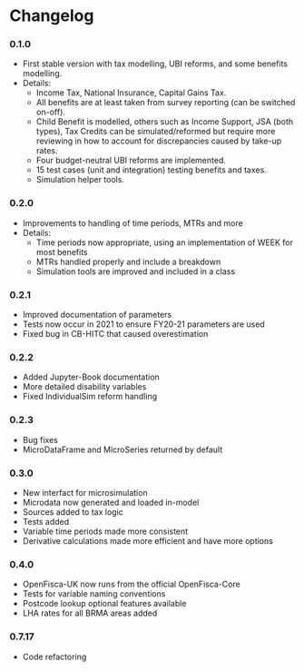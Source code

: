 # Changelog

### 0.1.0

* First stable version with tax modelling, UBI reforms, and some benefits modelling.
* Details:
  + Income Tax, National Insurance, Capital Gains Tax.
  + All benefits are at least taken from survey reporting (can be switched on-off).
  + Child Benefit is modelled, others such as Income Support, JSA (both types), Tax Credits can be simulated/reformed but require more reviewing in how to account for discrepancies caused by take-up rates.
  + Four budget-neutral UBI reforms are implemented.
  + 15 test cases (unit and integration) testing benefits and taxes.
  + Simulation helper tools.

### 0.2.0

* Improvements to handling of time periods, MTRs and more
* Details:
  + Time periods now appropriate, using an implementation of WEEK for most benefits
  + MTRs handled properly and include a breakdown
  + Simulation tools are improved and included in a class

### 0.2.1

* Improved documentation of parameters
* Tests now occur in 2021 to ensure FY20-21 parameters are used
* Fixed bug in CB-HITC that caused overestimation

### 0.2.2

* Added Jupyter-Book documentation
* More detailed disability variables
* Fixed IndividualSim reform handling

### 0.2.3

* Bug fixes
* MicroDataFrame and MicroSeries returned by default

### 0.3.0

* New interfact for microsimulation
* Microdata now generated and loaded in-model
* Sources added to tax logic
* Tests added
* Variable time periods made more consistent
* Derivative calculations made more efficient and have more options

### 0.4.0

* OpenFisca-UK now runs from the official OpenFisca-Core
* Tests for variable naming conventions
* Postcode lookup optional features available
* LHA rates for all BRMA areas added

### 0.7.17

* Code refactoring

